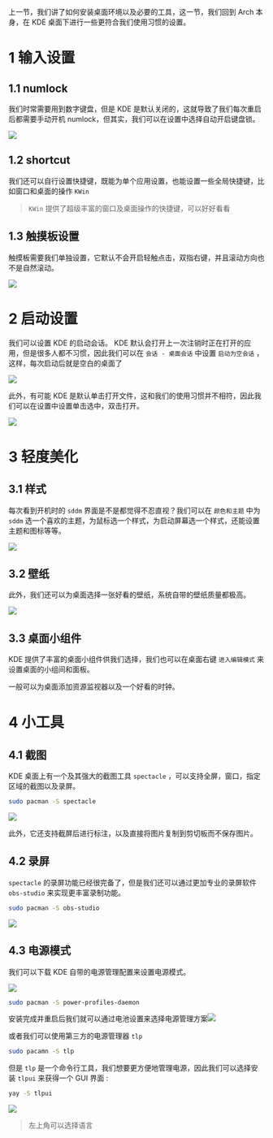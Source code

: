 上一节，我们讲了如何安装桌面环境以及必要的工具，这一节，我们回到 Arch 本身，在 KDE 桌面下进行一些更符合我们使用习惯的设置。

# 1 输入设置

## 1.1 numlock

我们时常需要用到数字键盘，但是 KDE 是默认关闭的，这就导致了我们每次重启后都需要手动开机 numlock，但其实，我们可以在设置中选择自动开启键盘锁。

![](numlock.png)

## 1.2 shortcut

我们还可以自行设置快捷键，既能为单个应用设置，也能设置一些全局快捷键，比如窗口和桌面的操作 `KWin` 

> `KWin` 提供了超级丰富的窗口及桌面操作的快捷键，可以好好看看

## 1.3 触摸板设置

触摸板需要我们单独设置，它默认不会开启轻触点击，双指右键，并且滚动方向也不是自然滚动。

![](touchpad.png)

# 2 启动设置

我们可以设置 KDE 的启动会话。 KDE 默认会打开上一次注销时正在打开的应用，但是很多人都不习惯，因此我们可以在 `会话 - 桌面会话` 中设置 `启动为空会话` ，这样，每次启动后就是空白的桌面了

![](session.png)

此外，有可能 KDE 是默认单击打开文件，这和我们的使用习惯并不相符，因此我们可以在设置中设置单击选中，双击打开。

![](double-click.png)

# 3 轻度美化

## 3.1 样式

每次看到开机时的 `sddm` 界面是不是都觉得不忍直视？我们可以在 `颜色和主题` 中为 `sddm` 选一个喜欢的主题，为鼠标选一个样式，为启动屏幕选一个样式，还能设置主题和图标等等。

![](color_and_theme.png)

## 3.2 壁纸

此外，我们还可以为桌面选择一张好看的壁纸，系统自带的壁纸质量都极高。

![](wallpaper.png)

## 3.3 桌面小组件

KDE 提供了丰富的桌面小组件供我们选择，我们也可以在桌面右键 `进入编辑模式` 来设置桌面的小组间和面板。

一般可以为桌面添加资源监视器以及一个好看的时钟。

# 4 小工具

## 4.1 截图

KDE 桌面上有一个及其强大的截图工具 `spectacle` ，可以支持全屏，窗口，指定区域的截图以及录屏。

```bash
sudo pacman -S spectacle
```

![](spectacle.png)

此外，它还支持截屏后进行标注，以及直接将图片复制到剪切板而不保存图片。

## 4.2 录屏

`spectacle` 的录屏功能已经很完备了，但是我们还可以通过更加专业的录屏软件 `obs-studio` 来实现更丰富录制功能。

```bash
sudo pacman -S obs-studio
```

![](obs.png)

## 4.3 电源模式

我们可以下载 KDE 自带的电源管理配置来设置电源模式。

![](power-profile.png)

```bash
sudo pacman -S power-profiles-daemon
```

安装完成并重启后我们就可以通过电池设置来选择电源管理方案![](Pasted%20image%2020240320165514.png)

或者我们可以使用第三方的电源管理器 `tlp` 

```bash
sudo pacamn -S tlp
```

但是 `tlp` 是一个命令行工具，我们想要更方便地管理电源，因此我们可以选择安装 `tlpui` 来获得一个 GUI 界面 : 

```bash
yay -S tlpui
```

![](tlpui.png)

> 左上角可以选择语言

